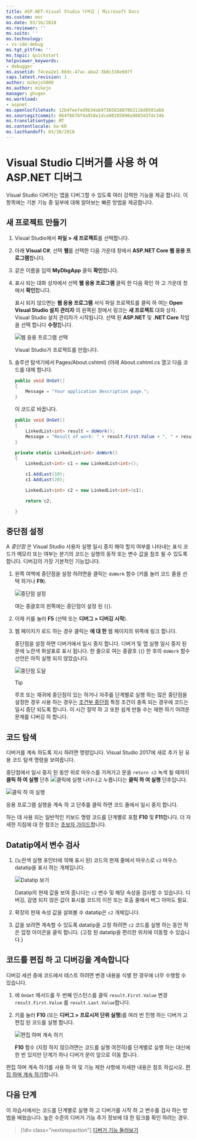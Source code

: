 ```yaml
---
title: ASP.NET-Visual Studio 디버깅 | Microsoft Docs
ms.custom: mvc
ms.date: 03/16/2018
ms.reviewer: ''
ms.suite: ''
ms.technology:
- vs-ide-debug
ms.tgt_pltfrm: ''
ms.topic: quickstart
helpviewer_keywords:
- debugger
ms.assetid: f4cea2e1-08dc-47ac-aba2-3b8c338e607f
caps.latest.revision: 1
author: mikejo5000
ms.author: mikejo
manager: ghogen
ms.workload:
- aspnet
ms.openlocfilehash: 12b4feefed9b34ab97365818878b2116d0501abb
ms.sourcegitcommit: 064f8678f4a918e1dce60285090a9803d37dc34b
ms.translationtype: MT
ms.contentlocale: ko-KR
ms.lasthandoff: 03/30/2018
---
```

# <a name="debug-aspnet-with-the-visual-studio-debugger"></a>Visual Studio 디버거를 사용 하 여 ASP.NET 디버그

Visual Studio 디버거는 앱을 디버그할 수 있도록 여러 강력한 기능을 제공 합니다. 이 항목에는 기본 기능 중 일부에 대해 알아보는 빠른 방법을 제공합니다.

## <a name="create-a-new-project"></a>새 프로젝트 만들기 

1. Visual Studio에서 **파일 > 새 프로젝트**를 선택합니다.

1. 아래 **Visual C#**, 선택 **웹**를 선택한 다음 가운데 창에서 **ASP.NET Core 웹 응용 프로그램**합니다.

1. 같은 이름을 입력 **MyDbgApp** 클릭 **확인**합니다.

1. 표시 되는 대화 상자에서 선택 **웹 응용 프로그램** 클릭 한 다음 확인 하 고 가운데 창에서 **확인**합니다.

     표시 되지 않으면는 **웹 응용 프로그램** 서식 파일 프로젝트를 클릭 하 여는 **Open Visual Studio 설치 관리자** 의 왼쪽된 창에서 링크는 **새 프로젝트** 대화 상자. Visual Studio 설치 관리자가 시작됩니다. 선택 된 **ASP.NET** 및 **.NET Core** 작업을 선택 합니다 **수정**합니다.

    ![웹 응용 프로그램 선택](../debugger/media/dbg-qs-aspnet-choose-web-app.png)

    Visual Studio가 프로젝트를 만듭니다.

1. 솔루션 탐색기에서 Pages/About.cshtml) (아래 About.cshtml.cs 열고 다음 코드를 대체 합니다.

    ```c#
    public void OnGet()
    {
        Message = "Your application description page.";
    }
    ```

    이 코드로 바꿉니다.

    ```c#
    public void OnGet()
    {
        LinkedList<int> result = doWork();
        Message = "Result of work: " + result.First.Value + ", " + result.First.Value;
    }

    private static LinkedList<int> doWork()
    {
        LinkedList<int> c1 = new LinkedList<int>();

        c1.AddLast(10);
        c1.AddLast(20);

        LinkedList<int> c2 = new LinkedList<int>(c1);

        return c2;

    }
    ```

## <a name="set-a-breakpoint"></a>중단점 설정

A *중단점* 은 Visual Studio 사용자 실행 일시 중지 해야 할지 여부를 나타내는 표식 코드가 메모리 또는 여부는 분기의 코드는 실행의 동작 또는 변수 값을 참조 될 수 있도록 합니다. 디버깅의 가장 기본적인 기능입니다.

1. 왼쪽 여백에 중단점을 설정 하려면을 클릭는 `doWork` 함수 (키를 눌러 코드 줄을 선택 하거나 **F9**).

    ![중단점 설정](../debugger/media/dbg-qs-set-breakpoint-aspnet.png)

    여는 중괄호의 왼쪽에는 중단점이 설정 된 (`{`).

1. 이제 키를 눌러 **F5** (선택 또는 **디버그 > 디버깅 시작**).

1. 웹 페이지가 로드 하는 경우 클릭는 **에 대 한** 웹 페이지의 위쪽에 링크 합니다.

    중단점을 설정 하면 디버거에서 일시 중지 합니다. 디버거 및 앱 실행 일시 중지 된 문에 노란색 화살표로 표시 됩니다. 한 줄으로 여는 중괄호 (`{`) 한 후의 `doWork` 함수 선언은 아직 실행 되지 않았습니다.

    ![중단점 도달](../debugger/media/dbg-qs-hit-breakpoint-aspnet.png)

    > [!TIP]
    > 루프 또는 재귀에 중단점이 있는 하거나 자주를 단계별로 실행 하는 많은 중단점을 설정한 경우 사용 하는 경우는 [조건부 중단점](../debugger/using-breakpoints.md#BKMK_Specify_a_breakpoint_condition_using_a_code_expression) 특정 조건이 충족 되는 경우에 코드는 일시 중단 되도록 합니다. 이 시간 절약 하 고 또한 쉽게 만들 수는 재현 하기 어려운 문제를 디버깅 하 합니다.

## <a name="navigate-code"></a>코드 탐색

디버거를 계속 하도록 지시 하려면 명령입니다. Visual Studio 2017에 새로 추가 된 유용 코드 탐색 명령을 보여줍니다.

중단점에서 일시 중지 된 동안 위로 마우스를 가져가고 문을 `return c2` 녹색 될 때까지 **클릭 하 여 실행** 단추 ![클릭에 실행](../debugger/media/dbg-tour-run-to-click.png) 나타나고 누릅니다는 **클릭 하 여 실행** 단추입니다.

![클릭 하 여 실행](../debugger/media/dbg-qs-run-to-click-aspnet.png)

응용 프로그램 실행을 계속 하 고 단추를 클릭 하면 코드 줄에서 일시 중지 합니다.

하는 데 사용 되는 일반적인 키보드 명령 코드를 단계별로 포함 **F10** 및 **F11**합니다. 더 자세한 지침에 대 한 참조는 [초보자 가이드](../debugger/getting-started-with-the-debugger.md)합니다.

## <a name="inspect-variables-in-a-datatip"></a>Datatip에서 변수 검사

1. (노란색 실행 포인터에 의해 표시 된) 코드의 현재 줄에서 마우스로 `c2` 마우스 datatip을 표시 하는 개체입니다.

    ![Datatip 보기](../debugger/media/dbg-qs-data-tip-aspnet.png)

    Datatip의 현재 값을 보여 줍니다는 `c2` 변수 및 해당 속성을 검사할 수 있습니다. 디버깅, 감염 되지 않은 값이 표시를 코드의 이전 또는 호출 줄에서 버그 아마도 필요. 

2. 확장의 현재 속성 값을 살펴볼 수 datatip은 `c2` 개체입니다.

3. 값을 보려면 계속할 수 있도록 datatip을 고정 하려면 `c2` 코드를 실행 하는 동안 작은 압정 아이콘을 클릭 합니다. (고정 된 datatip을 편리한 위치에 이동할 수 있습니다.)

## <a name="edit-code-and-continue-debugging"></a>코드를 편집 하 고 디버깅을 계속합니다

디버깅 세션 중에 코드에서 테스트 하려면 변경 내용을 식별 한 경우에 너무 수행할 수 있습니다.

1. 에 `OnGet` 메서드를 두 번째 인스턴스를 클릭 `result.First.Value` 변경 `result.First.Value` 를 `result.Last.Value`합니다.

1. 키를 눌러 **F10** (또는 **디버그 > 프로시저 단위 실행**)를 여러 번 진행 하는 디버거 고 편집 된 코드를 실행 합니다.

    ![편집 하며 계속 하기](../debugger/media/dbg-qs-edit-and-continue-aspnet.png "편집 하며 계속 하기")

    **F10** 함수 (지정 하지 않으려면는 코드를 실행 여전히)를 단계별로 실행 하는 대신에 한 번 있지만 단계가 하나 디버거 문이 앞으로 이동 합니다.

편집 하며 계속 하기를 사용 하 여 및 기능 제한 사항에 자세한 내용은 참조 하십시오. [편집 하며 계속 하기](../debugger/edit-and-continue.md)합니다.

## <a name="next-steps"></a>다음 단계

이 자습서에서는 코드를 단계별로 실행 하 고 디버거를 시작 하 고 변수를 검사 하는 방법을 배웠습니다. 높은 수준의 디버거 기능 추가 정보에 대 한 링크를 확인 하려는 경우.

> [!div class="nextstepaction"]
> [디버거 기능 둘러보기](../debugger/debugger-feature-tour.md)

